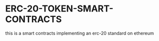 # ERC-20-TOKEN-SMART-CONTRACTS
 this is a smart contracts implementing an erc-20 standard on ethereum
